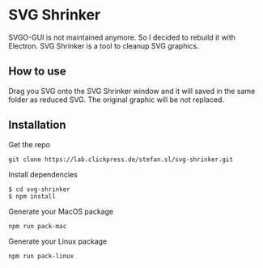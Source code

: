 # SVG Shrinker

SVGO-GUI is not maintained anymore. So I decided to rebuild it with Electron.
SVG Shrinker is a tool to cleanup SVG graphics. 

## How to use
Drag you SVG onto the SVG Shrinker window and it will saved in the same folder as reduced SVG.
The original graphic will be not replaced.

## Installation
Get the repo
```shell
git clone https://lab.clickpress.de/stefan.sl/svg-shrinker.git
```
Install dependencies
```shell
$ cd svg-shrinker
$ npm install
```
Generate your MacOS package
```shell
npm run pack-mac
```
Generate your Linux package
```shell
npm run pack-linux
```